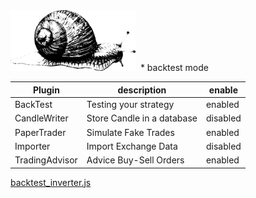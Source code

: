 <img src="https://github.com/universalbit-dev/gekko-m4/blob/master/images/snail.png" width="200" />

<img src="" width="auto" />
* backtest mode

| Plugin         | description     | enable  |
|--------------|-----------|------------|
| BackTest | Testing your strategy      | enabled        |
| CandleWriter | Store Candle in a database      | disabled        |
| PaperTrader      | Simulate Fake Trades  | enabled       |
| Importer | Import Exchange Data      | disabled        |
| TradingAdvisor | Advice Buy-Sell Orders      | enabled        |

[backtest_inverter.js](https://github.com/universalbit-dev/gekko-m4/blob/master/ecosystem/backtest/backtest_inverter.js)

